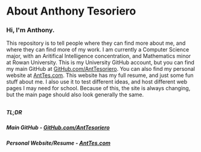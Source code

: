 # About Anthony Tesoriero
### Hi, I'm Anthony.

This repository is to tell people where they can find more about me, and where they can find more of my work.
I am currently a Computer Science major, with an Aritifical Intelligence concentration, and Mathematics minor at Rowan University. This is my University GitHub account, but you can find my main GitHub at [GitHub.com/AntTesoriero](github.com/anttesoriero). You can also find my personal website at [AntTes.com](anttes.com). This website has my full resume, and just some fun stuff about me. I also use it to test different ideas, and host different web pages I may need for school. Because of this, the site is always changing, but the main page should also look generally the same.

##

##### TL;DR
##### Main GitHub - [GitHub.com/AntTesoriero](github.com/anttesoriero)
##### Personal Website/Resume - [AntTes.com](anttes.com)
